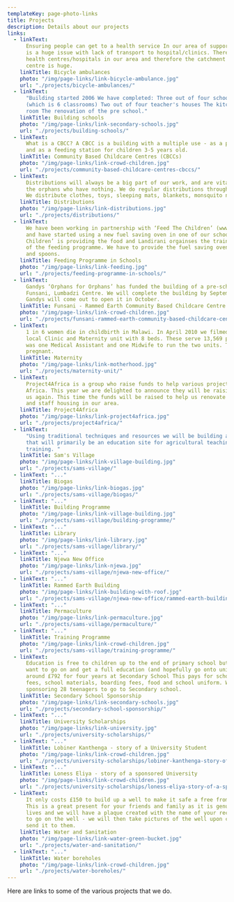 ```yaml
---
templateKey: page-photo-links
title: Projects
description: Details about our projects
links:
  - linkText:
      Ensuring people can get to a health service In our area of support there
      is a huge issue with lack of transport to hospital/clinics. There are not enough
      health centres/hospitals in our area and therefore the catchment area for each
      centre is huge.
    linkTitle: Bicycle ambulances
    photo: "/img/page-links/link-bicycle-ambulance.jpg"
    url: "./projects/bicycle-ambulances/"
  - linkText:
      "Building started 2006 We have completed: Three out of four school blocks
      (which is 6 classrooms) Two out of four teacher's houses The kitchen and store
      room The renovation of the pre school."
    linkTitle: Building schools
    photo: "/img/page-links/link-secondary-schools.jpg"
    url: "./projects/building-schools/"
  - linkText:
      What is a CBCC? A CBCC is a building with a multiple use - as a pre-school
      and as a feeding station for children 3-5 years old.
    linkTitle: Community Based Childcare Centres (CBCCs)
    photo: "/img/page-links/link-crowd-children.jpg"
    url: "./projects/community-based-childcare-centres-cbccs/"
  - linkText:
      Distributions will always be a big part of our work, and are vital to
      the orphans who have nothing. We do regular distributions throughout our area.
      We distribute clothes, toys, sleeping mats, blankets, monsquito nets.
    linkTitle: Distributions
    photo: "/img/page-links/link-distributions.jpg"
    url: "./projects/distributions/"
  - linkText:
      We have been working in partnership with ‘Feed The Children’ (www.feedthechildren.org)
      and have started using a new fuel saving oven in one of our schools. ‘Feed The
      Children’ is providing the food and Landirani orgainses the training and operation
      of the feeding programme. We have to provide the fuel saving oven and the bowls
      and spoons.
    linkTitle: Feeding Programme in Schools
    photo: "/img/page-links/link-feeding.jpg"
    url: "./projects/feeding-programme-in-schools/"
  - linkText:
      Gandys ‘Orphans for Orphans’ has funded the building of a pre-school at
      Funsani, Lumbadzi Centre. We will complete the building by September 2017 and
      Gandys will come out to open it in October.
    linkTitle: Funsani - Rammed Earth Community Based Childcare Centre (CBCC)
    photo: "/img/page-links/link-crowd-children.jpg"
    url: "./projects/funsani-rammed-earth-community-based-childcare-centre-cbcc/"
  - linkText:
      1 in 6 women die in childbirth in Malawi. In April 2010 we filmed in our
      local Clinic and Maternity unit with 8 beds. These serve 13,569 people. There
      was one Medical Assistant and one Midwife to run the two units. The Midwife was
      pregnant.
    linkTitle: Maternity
    photo: "/img/page-links/link-motherhood.jpg"
    url: "./projects/maternity-unit/"
  - linkText:
      Project4Africa is a group who raise funds to help various projects in
      Africa. This year we are delighted to announce they will be raising money for
      us again. This time the funds will be raised to help us renovate a maternity unit
      and staff housing in our area.
    linkTitle: Project4Africa
    photo: "/img/page-links/link-project4africa.jpg"
    url: "./projects/project4africa/"
  - linkText:
      "Using traditional techniques and resources we will be building a village
      that will primarily be an education site for agricultural teaching and vocational
      training. "
    linkTitle: Sam's Village
    photo: "/img/page-links/link-village-building.jpg"
    url: "./projects/sams-village/"
  - linkText: "..."
    linkTitle: Biogas
    photo: "/img/page-links/link-biogas.jpg"
    url: "./projects/sams-village/biogas/"
  - linkText: "..."
    linkTitle: Building Programme
    photo: "/img/page-links/link-village-building.jpg"
    url: "./projects/sams-village/building-programme/"
  - linkText: "..."
    linkTitle: Library
    photo: "/img/page-links/link-library.jpg"
    url: "./projects/sams-village/library/"
  - linkText: "..."
    linkTitle: Njewa New Office
    photo: "/img/page-links/link-njewa.jpg"
    url: "./projects/sams-village/njewa-new-office/"
  - linkText: "..."
    linkTitle: Rammed Earth Building
    photo: "/img/page-links/link-building-with-roof.jpg"
    url: "./projects/sams-village/njewa-new-office/rammed-earth-building/"
  - linkText: "..."
    linkTitle: Permaculture
    photo: "/img/page-links/link-permaculture.jpg"
    url: "./projects/sams-village/permaculture/"
  - linkText: "..."
    linkTitle: Training Programme
    photo: "/img/page-links/link-crowd-children.jpg"
    url: "./projects/sams-village/training-programme/"
  - linkText:
      Education is free to children up to the end of primary school but if they
      want to go on and get a full education (and hopefully go onto university) it costs
      around £792 for four years at Secondary School This pays for school fees, exam
      fees, school materials, boarding fees, food and school uniform. We are currently
      sponsoring 28 teenagers to go to Secondary school.
    linkTitle: Secondary School Sponsorship
    photo: "/img/page-links/link-secondary-schools.jpg"
    url: "./projects/secondary-school-sponsorship/"
  - linkText: "..."
    linkTitle: University Scholarships
    photo: "/img/page-links/link-university.jpg"
    url: "./projects/university-scholarships/"
  - linkText: "..."
    linkTitle: Lobiner Kanthenga - story of a University Student
    photo: "/img/page-links/link-crowd-children.jpg"
    url: "./projects/university-scholarships/lobiner-kanthenga-story-of-a-university-student/"
  - linkText: "..."
    linkTitle: Loness Eliya - story of a sponsored University
    photo: "/img/page-links/link-crowd-children.jpg"
    url: "./projects/university-scholarships/loness-eliya-story-of-a-sponsored-university-student/"
  - linkText:
      It only costs £150 to build up a well to make it safe a free from contamination.
      This is a great present for your friends and family as it is genuinely saving
      lives and we will have a plaque created with the name of your recipient on it
      to go on the well - we will then take pictures of the well upon completion and
      send it to them.
    linkTitle: Water and Sanitation
    photo: "/img/page-links/link-water-green-bucket.jpg"
    url: "./projects/water-and-sanitation/"
  - linkText: "..."
    linkTitle: Water boreholes
    photo: "/img/page-links/link-crowd-children.jpg"
    url: "./projects/water-boreholes/"
---
```


Here are links to some of the various projects that we do.
